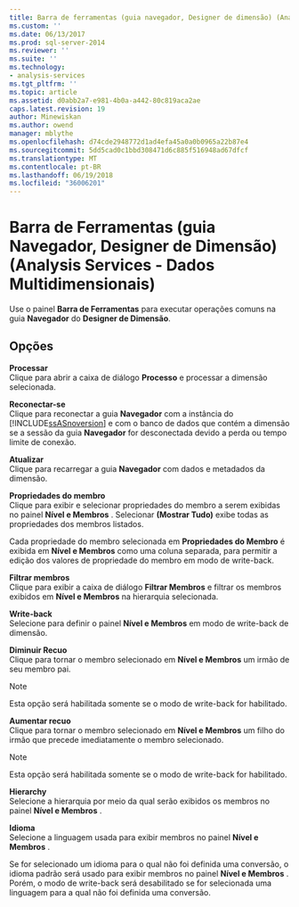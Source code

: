 ```yaml
---
title: Barra de ferramentas (guia navegador, Designer de dimensão) (Analysis Services - dados multidimensionais) | Microsoft Docs
ms.custom: ''
ms.date: 06/13/2017
ms.prod: sql-server-2014
ms.reviewer: ''
ms.suite: ''
ms.technology:
- analysis-services
ms.tgt_pltfrm: ''
ms.topic: article
ms.assetid: d0abb2a7-e981-4b0a-a442-80c819aca2ae
caps.latest.revision: 19
author: Minewiskan
ms.author: owend
manager: mblythe
ms.openlocfilehash: d74cde2948772d1ad4efa45a0a0b0965a22b87e4
ms.sourcegitcommit: 5dd5cad0c1bbd308471d6c885f516948ad67dfcf
ms.translationtype: MT
ms.contentlocale: pt-BR
ms.lasthandoff: 06/19/2018
ms.locfileid: "36006201"
---
```

# <a name="toolbar-browser-tab-dimension-designer-analysis-services---multidimensional-data"></a>Barra de Ferramentas (guia Navegador, Designer de Dimensão) (Analysis Services - Dados Multidimensionais)
  Use o painel **Barra de Ferramentas** para executar operações comuns na guia **Navegador** do **Designer de Dimensão**.  
  
## <a name="options"></a>Opções  
 **Processar**  
 Clique para abrir a caixa de diálogo **Processo** e processar a dimensão selecionada.  
  
 **Reconectar-se**  
 Clique para reconectar a guia **Navegador** com a instância do [!INCLUDE[ssASnoversion](../includes/ssasnoversion-md.md)] e com o banco de dados que contém a dimensão se a sessão da guia **Navegador** for desconectada devido a perda ou tempo limite de conexão.  
  
 **Atualizar**  
 Clique para recarregar a guia **Navegador** com dados e metadados da dimensão.  
  
 **Propriedades do membro**  
 Clique para exibir e selecionar propriedades do membro a serem exibidas no painel **Nível e Membros** . Selecionar **(Mostrar Tudo)** exibe todas as propriedades dos membros listados.  
  
 Cada propriedade do membro selecionada em **Propriedades do Membro** é exibida em **Nível e Membros** como uma coluna separada, para permitir a edição dos valores de propriedade do membro em modo de write-back.  
  
 **Filtrar membros**  
 Clique para exibir a caixa de diálogo **Filtrar Membros** e filtrar os membros exibidos em **Nível e Membros** na hierarquia selecionada.  
  
 **Write-back**  
 Selecione para definir o painel **Nível e Membros** em modo de write-back de dimensão.  
  
 **Diminuir Recuo**  
 Clique para tornar o membro selecionado em **Nível e Membros** um irmão de seu membro pai.  
  
> [!NOTE]  
>  Esta opção será habilitada somente se o modo de write-back for habilitado.  
  
 **Aumentar recuo**  
 Clique para tornar o membro selecionado em **Nível e Membros** um filho do irmão que precede imediatamente o membro selecionado.  
  
> [!NOTE]  
>  Esta opção será habilitada somente se o modo de write-back for habilitado.  
  
 **Hierarchy**  
 Selecione a hierarquia por meio da qual serão exibidos os membros no painel **Nível e Membros** .  
  
 **Idioma**  
 Selecione a linguagem usada para exibir membros no painel **Nível e Membros** .  
  
 Se for selecionado um idioma para o qual não foi definida uma conversão, o idioma padrão será usado para exibir membros no painel **Nível e Membros** . Porém, o modo de write-back será desabilitado se for selecionada uma linguagem para a qual não foi definida uma conversão.  
  
  